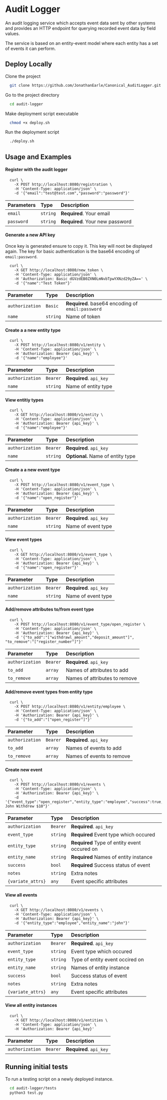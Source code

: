 
# Audit Logger

An audit logging service which accepts event data 
sent by other systems and provides an HTTP endpoint 
for querying recorded event data by field values.

The service is based on an entity-event model where each 
entity has a set of events it can perform.



## Deploy Locally

Clone the project

```bash
  git clone https://github.com/JonathanEarle/Canonical_AuditLogger.git
```

Go to the project directory

```bash
  cd audit-logger
```

Make deployment script executable

```bash
  chmod +x deploy.sh
```

Run the deployment script

```bash
  ./deploy.sh
```


## Usage and Examples

#### Register with the audit logger

```http
  curl \
    -X POST http://localhost:8080/registration \
    -H 'Content-Type: application/json' \
    -d '{"email":"test@test.com","password":"password"}'
```

| Parameters| Type     | Description                |
| :-------- | :------- | :------------------------- |
| `email` | `string` | **Required**. Your email |
| `password` | `string` | **Required**. Your new password |



#### Generate a new API key

Once key is generated ensure to copy it. This key will noot be displayed again.
The key for basic authentication is the base64 encoding of `email:password`.

```http
  curl \
    -X GET http://localhost:8080/new_token \
    -H 'Content-Type: application/json' \
    -H 'Authorization: Basic dGVzdEB0ZXN0LmNvbTpwYXNzd29yZA==' \
    -d '{"name":"Test Token"}' 
```

| Parameter | Type     | Description                       |
| :-------- | :------- | :-------------------------------- |
| `authorization`      | `Basic` | **Required**. base64 encoding of `email:password` |
| `name`      | `string` | Name of token |


#### Create a a new entity type

```http
  curl \
    -X POST http://localhost:8080/v1/entity \
    -H 'Content-Type: application/json' \
    -H 'Authorization: Bearer {api_key}' \
    -d '{"name":"employee"}' 
```

| Parameter | Type     | Description                       |
| :-------- | :------- | :-------------------------------- |
| `authorization`      | `Bearer` | **Required**. `api_key` |
| `name`      | `string` | Name of entity type |

#### View entitiy types

```http
  curl \
    -X GET http://localhost:8080/v1/entity \
    -H 'Content-Type: application/json' \
    -H 'Authorization: Bearer {api_key}' \
    -d '{"name":"employee"}' 
```

| Parameter | Type     | Description                       |
| :-------- | :------- | :-------------------------------- |
| `authorization`      | `Bearer` | **Required**. `api_key` |
| `name`      | `string` | **Optional.** Name of entity type |



#### Create a a new event type

```http
  curl \
    -X POST http://localhost:8080/v1/event_type \
    -H 'Content-Type: application/json' \
    -H 'Authorization: Bearer {api_key}' \
    -d '{"name":"open_register"}' 
```

| Parameter | Type     | Description                       |
| :-------- | :------- | :-------------------------------- |
| `authorization`      | `Bearer` | **Required**. `api_key` |
| `name`      | `string` | Name of event type |

#### View event types

```http
  curl \
    -X GET http://localhost:8080/v1/event_type \
    -H 'Content-Type: application/json' \
    -H 'Authorization: Bearer {api_key}' \
    -d '{"name":"open_register"}' 
```

| Parameter | Type     | Description                       |
| :-------- | :------- | :-------------------------------- |
| `authorization`      | `Bearer` | **Required**. `api_key` |
| `name`      | `string` | Name of event type |



#### Add/remove attributes to/from event type

```http
  curl \
    -X POST http://localhost:8080/v1/event_type/open_register \
    -H 'Content-Type: application/json' \
    -H 'Authorization: Bearer {api_key}' \
    -d '{"to_add":"["withdrawl_amount","deposit_amount"]", "to_remove":"["register_number"]"}' 
```

| Parameter | Type     | Description                       |
| :-------- | :------- | :-------------------------------- |
| `authorization`      | `Bearer` | **Required**. `api_key` |
| `to_add`      | `array` | Names of attributes to add |
| `to_remove`      | `array` | Names of attributes to remove |


#### Add/remove event types from entity type

```http
  curl \
    -X POST http://localhost:8080/v1/entity/employee \
    -H 'Content-Type: application/json' \
    -H 'Authorization: Bearer {api_key}' \
    -d '{"to_add":"["open_register"]"}' 
```

| Parameter | Type     | Description                       |
| :-------- | :------- | :-------------------------------- |
| `authorization`      | `Bearer` | **Required**. `api_key` |
| `to_add`      | `array` | Names of events to add |
| `to_remove`      | `array` | Names of events to remove |


#### Create new event

```http
  curl \
    -X POST http://localhost:8080/v1/events \
    -H 'Content-Type: application/json' \
    -H 'Authorization: Bearer {api_key}' \
    -d '{"event_type":"open_register","entity_type":"employee","success":true,"withdrawl_amount":10,"entity_name":"john","notes":"Employee John Withdrew $10"}' 
```

| Parameter | Type     | Description                       |
| :-------- | :------- | :-------------------------------- |
| `authorization`      | `Bearer` | **Required**. `api_key` |
| `event_type`      | `string` |  **Required** Event type which occured |
| `entity_type`      | `string` |  **Required** Type of entity event occured on |
| `entity_name`      | `string` |  **Required** Names of entity instance |
| `success`      | `bool` |  **Required** Success status of event |
| `notes`      | `string` |  Extra notes |
| `{variate_attrs}`      | `any` | Event specific attributes |



#### View all events

```http
  curl \
    -X GET http://localhost:8080/v1/events \
    -H 'Content-Type: application/json' \
    -H 'Authorization: Bearer {api_key}' \
    -d '{"entity_type":"employee","entity_name":"john"}' 
```

| Parameter | Type     | Description                       |
| :-------- | :------- | :-------------------------------- |
| `authorization`      | `Bearer` | **Required**. `api_key` |
| `event_type`      | `string` | Event type which occured |
| `entity_type`      | `string` | Type of entity event occired on |
| `entity_name`      | `string` | Names of entity instance |
| `success`      | `bool` | Success status of event |
| `notes`      | `string` | Extra notes |
| `{variate_attrs}`      | `any` | Event specific attributes |

#### View all entity instances

```http
  curl \
    -X GET http://localhost:8080/v1/entities \
    -H 'Content-Type: application/json' \
    -H 'Authorization: Bearer {api_key}'
```

| Parameter | Type     | Description                       |
| :-------- | :------- | :-------------------------------- |
| `authorization`      | `Bearer` | **Required**. `api_key` |






## Running initial tests

To run a testing script on a newly deployed instance.

```bash
  cd audit-logger/tests
  python3 test.py
```

